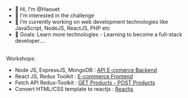- 👋 Hi, I’m @Haouet
- 👀 I'm interested in the challenge
- 🌱 I’m currently working on web development technologies like JavaScript, NodeJS, ReactJS, PHP etc
- 💞️ Goals: Learn more technologies - Learning to become a full-stack developer....
<br/>
Workshops: <br/>
<ul>
  <li> Node JS, ExpressJS, MongoDB : <a href="https://github.com/Haouet/ecomerce-api">API E-comerce Backend </a></li>
  <li> React JS, Redux Toolkit : <a href="https://github.com/Haouet/Projet-react-node">E-commerce Frontend</a>
  </li>
  <li>Fetch API Redux-Toolkit : <a href="https://github.com/Haouet/fetch-API-Redux-Toolkit"> GET Products - POST Products </a></li>
  <li>Convert HTML/CSS template to reactjs : <a href="https://github.com/Haouet/Convert-html-template-to-reactjs"> Reactjs </a></li>
</ul>


